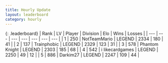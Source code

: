 ```yaml
---
title: Hourly Update
layout: leaderboard
category: hourly
---
```


{: .leaderboard}
| Rank | LV | Player | Division | Elo | Wins | Losses |
| --- | --- | --- | --- | --- | --- | --- |
| <span data-change="0">1</span> | 250 | <span title="ID: 195293">NotTeamMario</span> | LEGEND | <span data-change="0">2334</span> | <span data-change="0">180</span> | <span data-change="0">41</span> |
| <span data-change="0">2</span> | 137 | <span title="ID: 744981">Trainphobic</span> | LEGEND | <span data-change="0">2329</span> | <span data-change="0">123</span> | <span data-change="0">31</span> |
| <span data-change="0">3</span> | 578 | <span title="ID: 742939">Phantom Knight</span> | LEGEND | <span data-change="0">2303</span> | <span data-change="0">185</span> | <span data-change="0">68</span> |
| <span data-change="0">4</span> | 542 | <span title="ID: 700593">i likecardgames</span> | LEGEND | <span data-change="0">2250</span> | <span data-change="0">49</span> | <span data-change="0">12</span> |
| <span data-change="0">5</span> | 886 | <span title="ID: 694036">Darkim27</span> | LEGEND | <span data-change="0">2247</span> | <span data-change="0">109</span> | <span data-change="0">44</span> |